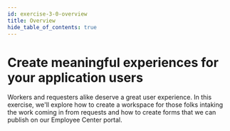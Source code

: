```yaml
---
id: exercise-3-0-overview
title: Overview
hide_table_of_contents: true
---
```


# Create meaningful experiences for your application users

Workers and requesters alike deserve a great user experience. In this exercise, we'll explore how to create a workspace for those folks intaking the work coming in from requests and how to create forms that we can publish on our Employee Center portal.
